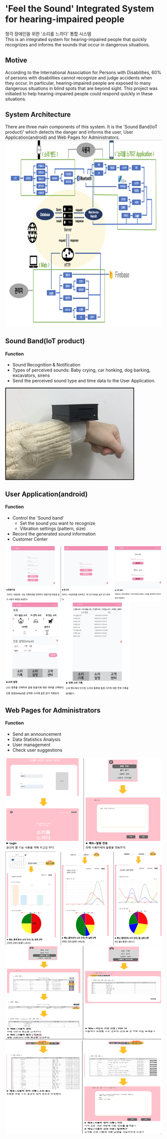 # 'Feel the Sound' Integrated System for hearing-impaired people   
 청각 장애인을 위한 '소리를 느끼다' 통합 시스템   
This is an integrated system for hearing-impaired people that quickly recognizes and informs the sounds that occur in dangerous situations.


## Motive
 According to the International Association for Persons with Disabilities, 60% of persons with disabilities cannot recognize and judge accidents when they occur. In particular, hearing-impaired people are exposed to many dangerous situations in blind spots that are beyond sight. 
This project was initiated to help hearing-impaired people could respond quickly in these situations.


## System Architecture
 There are three main components of this system. It is the 'Sound Band(IoT product)' which detects the danger and informs the user, User Application(android) and Web Pages for Administrators.
<img src="./Images/SystemArchitecture.png" width="1000px" height="600px" title="img" alt="img"></img><br/>


## Sound Band(IoT product)
#### Function
* Sound Recognition & Notification
* Types of perceived sounds: Baby crying, car honking, dog barking, excavators, sirens
* Send the perceived sound type and time data to the User Application.   

![img](./Images/SoundBand.png)

  
## User Application(android)
#### Function
* Control the 'Sound band' 
  * Set the sound you want to recognize
  * Vibration settings (pattern, size)
* Record the generated sound information
* Customer Center

![img](./Images/UserApplication1.png)   
<img src="./Images/UserApplication2.png" width="400px" height="300px" title="img" alt="img"></img><br/>



## Web Pages for Administrators
#### Function
* Send an announcement
* Data Statistics Analysis
* User management
* Check user suggestions

<img src="./Images/Web1.png" width="600px" height="300px" title="img" alt="img"></img><br/>
<img src="./Images/Web2.png" width="900px" height="300px" title="img" alt="img"></img><br/>
<img src="./Images/Web3.png" width="600px" height="300px" title="img" alt="img"></img><br/>
<img src="./Images/web4.png" width="600px" height="300px" title="img" alt="img"></img><br/>

